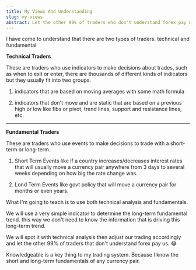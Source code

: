 ```yaml
---
title: My Views And Understanding
slug: my-views
abstract: Let the other 99% of traders who don't understand forex pay me.
---
```


I have come to understand that there are two types of traders. technical and fundamental 

**Technical Traders**

These are traders who use indicators to make decisions about trades, such as when to exit or enter, there are thousands of different kinds of indicators but they usually fit into two groups. 

1. indicators that are based on moving averages with some math formula 

2. indicators that don't move and are static that are based on a previous high or low like fibs or pivot, trend lines, support and resistance lines, etc. 

---

**Fundamental Traders** 

These are traders who use events to make decisions to trade with a short-term or long-term. 

1. Short Term Events like if a country increases/decreases interest rates that will usually move a currency pair anywhere from 3 days to several weeks depending on how big the rate change was. 

2. Lond Term Events like govt policy that will move a currency pair for months or even years. 

What I'm going to teach is to use both technical analysis and fundamentals.

We will use a very simple indicator to determine the long-term fundamental trend. this way we don't need to know the information that is driving this long-term trend. 

We will spot it with technical analysis then adjust our trading accordingly and let the other 99% of traders that don't understand forex pay us. 😂 

Knowledgeable is a key thing to my trading system. Because I know the short and long-term fundamentals of any currency pair. 
